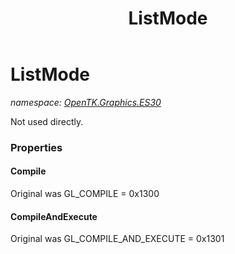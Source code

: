 ﻿---
title: ListMode
---

# ListMode
_namespace: [OpenTK.Graphics.ES30](N-OpenTK.Graphics.ES30.html)_

Not used directly.



### Properties

#### Compile
Original was GL_COMPILE = 0x1300
#### CompileAndExecute
Original was GL_COMPILE_AND_EXECUTE = 0x1301

